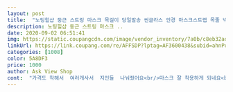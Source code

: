```yaml
---
layout: post 
title:  "노팅힐샵 둥근 스트링 마스크 목걸이 당일발송 썬글라스 안경 마스크스트랩 목줄 넥밴드 레이스 자수" 
description: 노팅힐샵 둥근 스트링 마스크 ..
date: 2020-09-02 06:51:41 
img: https://static.coupangcdn.com/image/vendor_inventory/7a0b/c8eb32ad1d7a44d5ad7ced95790af6a39bfda6aec2667b91baf26d69ef9f.JPG 
linkUrl: https://link.coupang.com/re/AFFSDP?lptag=AF3600438&subid=ahnPublicAsk&pageKey=1864765696&itemId=3169546811&vendorItemId=71157065302&traceid=V0-113-5f8ad5da4b11069a 
categories: [1008] 
color: 5A8DF3 
price: 1000 
author: Ask View Shop 
cont:  "가격도 착해서  여러개사서  지인들  나눠줬어요<br/>마스크 잘 착용하게 되네요<br/>마스크걸이에 안경고리추가주문했어요 무난하게  잘쓰고있네요<br/>사이즈가 작아요<br/>코로나시기에 맞춤상품입니다<br/>" 
---
```

